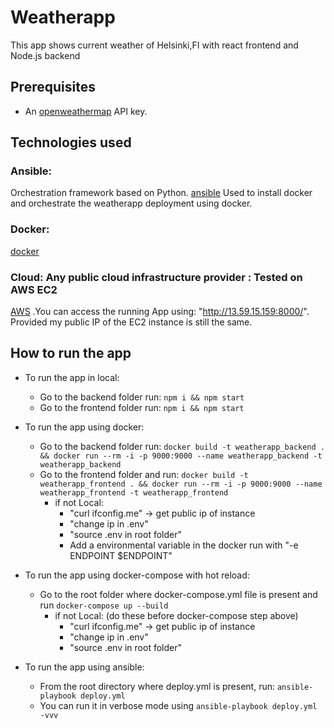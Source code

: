 # Weatherapp

This app shows current weather of Helsinki,FI with react frontend and Node.js backend

## Prerequisites

* An [openweathermap](http://openweathermap.org/) API key.

## Technologies used
### Ansible:
Orchestration framework based on Python.
[ansible](http://docs.ansible.com/ansible/intro.html)
Used to install docker and orchestrate the weatherapp deployment using docker.
### Docker:
[docker](https://www.docker.com/)
### Cloud: Any public cloud infrastructure provider : Tested on AWS EC2 
[AWS](https://aws.amazon.com/free/)
.You can access the running App using: "http://13.59.15.159:8000/". Provided my public IP of the EC2 instance is still the same.
## How to run the app

* To run the app in local:
    * Go to the backend folder run: `npm i && npm start`
    * Go to the frontend folder run: `npm i && npm start`

* To run the app using docker:
    * Go to the backend folder run: `docker build -t weatherapp_backend . && docker run --rm -i -p 9000:9000 --name weatherapp_backend -t weatherapp_backend`
    * Go to the frontend folder and run: `docker build -t weatherapp_frontend . && docker run --rm -i -p 9000:9000 --name weatherapp_frontend -t weatherapp_frontend`
        * if not Local:
           * "curl ifconfig.me" -> get public ip of instance
           * "change ip in .env"
           * "source .env in root folder"
           * Add a environmental variable in the docker run with "-e ENDPOINT $ENDPOINT"

* To run the app using docker-compose with hot reload:
    * Go to the root folder where docker-compose.yml file is present and run `docker-compose up --build`
        * if not Local: (do these before docker-compose step above)
          * "curl ifconfig.me" -> get public ip of instance
          * "change ip in .env"
          * "source .env in root folder"

* To run the app using ansible:
    * From the root directory where deploy.yml is present, run: `ansible-playbook deploy.yml`
    * You can run it in verbose mode using `ansible-playbook deploy.yml -vvv`
